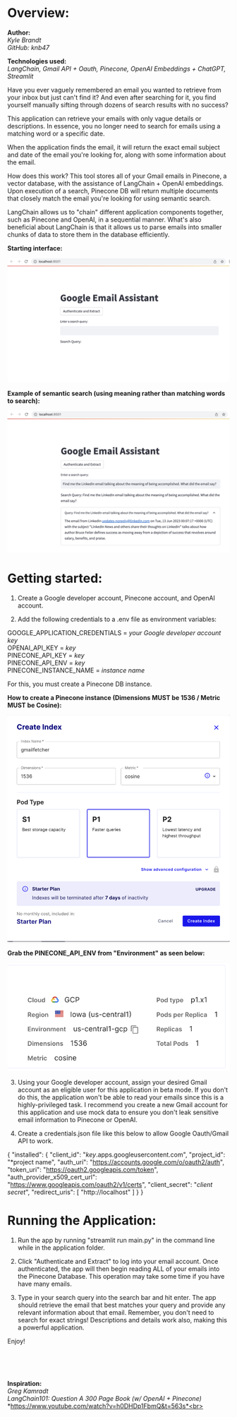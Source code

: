 # Overview:

**Author:**<br>
*Kyle Brandt*<br>
*GitHub: knb47*

**Technologies used:**<br>
*LangChain, Gmail API + Oauth, Pinecone, OpenAI Embeddings + ChatGPT, Streamlit*

Have you ever vaguely remembered an email you wanted to retrieve from your inbox but just can't find it?
And even after searching for it, you find yourself manually sifting through dozens of search results with no success?

This application can retrieve your emails with only vague details or descriptions.
In essence, you no longer need to search for emails using a matching word or a specific date.

When the application finds the email, it will return the exact email subject and date of the email you're looking for,
along with some information about the email.

How does this work? This tool stores all of your Gmail emails in Pinecone, a vector database, with the assistance of LangChain + OpenAI embeddings.
Upon execution of a search, Pinecone DB will return multiple documents that closely match the email you're looking for using semantic search.

LangChain allows us to "chain" different application components together, such as Pinecone and OpenAI, in a sequential manner.
What's also beneficial about LangChain is that it allows us to parse emails into smaller chunks of data to store them in the database efficiently.

**Starting interface:**

![Example of app running](./demo/Starting_Interface.png)

**Example of semantic search (using meaning rather than matching words to search):**

![Example of semantically searching](./demo/Query_Example.png)

# Getting started:
1. Create a Google developer account, Pinecone account, and OpenAI account.

2. Add the following credentials to a .env file as environment variables:

  GOOGLE_APPLICATION_CREDENTIALS = *your Google developer account key*<br>
  OPENAI_API_KEY = *key*<br>
  PINECONE_API_KEY = *key*<br>
  PINECONE_API_ENV = *key*<br>
  PINECONE_INSTANCE_NAME = *instance name*

  For this, you must create a Pinecone DB instance. 
  
**How to create a Pinecone instance (Dimensions MUST be 1536 / Metric MUST be Cosine):**

![Pinecone Instance example](./demo/Pinecone_Instance.png)

**Grab the PINECONE_API_ENV from "Environment" as seen below:**

![Pinecone Env example](./demo/Pinecone_Env.png)

3. Using your Google developer account, assign your desired Gmail account as an eligible user for this application in beta mode.
  If you don't do this, the application won't be able to read your emails since this is a highly-privileged task.
  I recommend you create a new Gmail account for this application and use mock data to ensure you
  don't leak sensitive email information to Pinecone or OpenAI.

4. Create a credentials.json file like this below to allow Google Oauth/Gmail API to work.

  {
    "installed": {
      "client_id": "*key*.apps.googleusercontent.com",
      "project_id": "*project name",
      "auth_uri": "https://accounts.google.com/o/oauth2/auth",
      "token_uri": "https://oauth2.googleapis.com/token",
      "auth_provider_x509_cert_url": "https://www.googleapis.com/oauth2/v1/certs",
      "client_secret": "*client secret*",
      "redirect_uris": [
        "http://localhost"
      ]
    }
  }

# Running the Application:
1. Run the app by running "streamlit run main.py" in the command line while in the application folder.

2. Click "Authenticate and Extract" to log into your email account. Once authenticated, the app
  will then begin reading ALL of your emails into the Pinecone Database. This operation may take
  some time if you have have many emails.

3. Type in your search query into the search bar and hit enter. The app should retrieve
  the email that best matches your query and provide any relevant information about that email.
  Remember, you don't need to search for exact strings! Descriptions and details work also, making
  this a powerful application.

Enjoy!

<br>
<br>
<br>

**Inspiration:**<br>
*Greg Kamradt*<br>
*LangChain101: Question A 300 Page Book (w/ OpenAI + Pinecone)*<br>
*https://www.youtube.com/watch?v=h0DHDp1FbmQ&t=563s*<br>